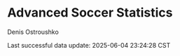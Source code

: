 # Advanced Soccer Statistics
Denis Ostroushko

<!-- gfm -->

Last successful data update: 2025-06-04 23:24:28 CST
